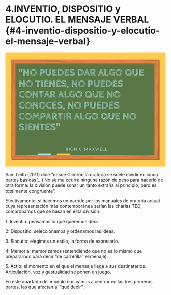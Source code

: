 # 4.INVENTIO, DISPOSITIO y ELOCUTIO. EL MENSAJE VERBAL {#4-inventio-dispositio-y-elocutio-el-mensaje-verbal}

![](images/image17.jpg)

Sam Leith (2011) dice “desde Cicerón la oratoria se suele dividir en cinco partes básicas(...) No se me ocurre ninguna razón de peso para hacerlo de otra forma: la división puede sonar un tanto extraña al principio, pero es totalmente congruente”.

Efectivamente, si hacemos un barrido por los manuales de oratoria actual cuya representación más contemporánea serían las charlas TED, comprobamos que se basan en esta división:

1: Inventio: pensamos lo que queremos decir.

2: Dispositio: seleccionamos y ordenamos las ideas.

3: Elocutio: elegimos un estilo, la forma de expresarlo.

4: Memoria: memorizamos (entendiendo que no es lo mismo que prepararnos para decir “de carrerilla” el menaje).

5\. Actio: el momento en el que el mensaje llega a sus destinatarios. Articulación, voz y gestualidad se ponen en juego.

En este apartado del módulo nos vamos a centrar en las tres primeras partes, las que afectan al “qué decir”.